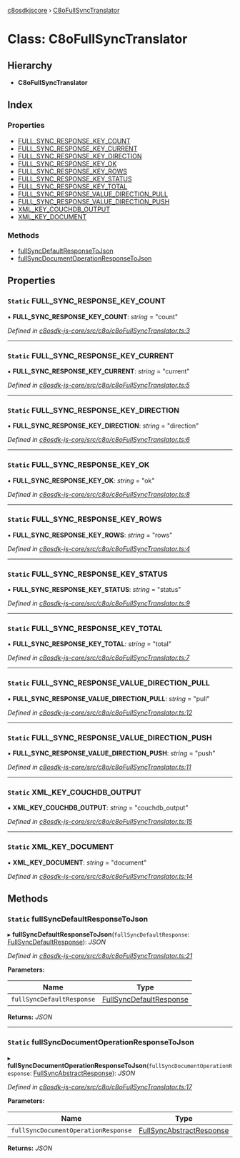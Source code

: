 [c8osdkjscore](../README.md) › [C8oFullSyncTranslator](c8ofullsynctranslator.md)

# Class: C8oFullSyncTranslator

## Hierarchy

* **C8oFullSyncTranslator**

## Index

### Properties

* [FULL_SYNC_RESPONSE_KEY_COUNT](c8ofullsynctranslator.md#static-full_sync_response_key_count)
* [FULL_SYNC_RESPONSE_KEY_CURRENT](c8ofullsynctranslator.md#static-full_sync_response_key_current)
* [FULL_SYNC_RESPONSE_KEY_DIRECTION](c8ofullsynctranslator.md#static-full_sync_response_key_direction)
* [FULL_SYNC_RESPONSE_KEY_OK](c8ofullsynctranslator.md#static-full_sync_response_key_ok)
* [FULL_SYNC_RESPONSE_KEY_ROWS](c8ofullsynctranslator.md#static-full_sync_response_key_rows)
* [FULL_SYNC_RESPONSE_KEY_STATUS](c8ofullsynctranslator.md#static-full_sync_response_key_status)
* [FULL_SYNC_RESPONSE_KEY_TOTAL](c8ofullsynctranslator.md#static-full_sync_response_key_total)
* [FULL_SYNC_RESPONSE_VALUE_DIRECTION_PULL](c8ofullsynctranslator.md#static-full_sync_response_value_direction_pull)
* [FULL_SYNC_RESPONSE_VALUE_DIRECTION_PUSH](c8ofullsynctranslator.md#static-full_sync_response_value_direction_push)
* [XML_KEY_COUCHDB_OUTPUT](c8ofullsynctranslator.md#static-xml_key_couchdb_output)
* [XML_KEY_DOCUMENT](c8ofullsynctranslator.md#static-xml_key_document)

### Methods

* [fullSyncDefaultResponseToJson](c8ofullsynctranslator.md#static-fullsyncdefaultresponsetojson)
* [fullSyncDocumentOperationResponseToJson](c8ofullsynctranslator.md#static-fullsyncdocumentoperationresponsetojson)

## Properties

### `Static` FULL_SYNC_RESPONSE_KEY_COUNT

▪ **FULL_SYNC_RESPONSE_KEY_COUNT**: *string* = "count"

*Defined in [c8osdk-js-core/src/c8o/c8oFullSyncTranslator.ts:3](https://github.com/convertigo/c8osdk-angular/blob/74e6eb2/src/c8o/c8oFullSyncTranslator.ts#L3)*

___

### `Static` FULL_SYNC_RESPONSE_KEY_CURRENT

▪ **FULL_SYNC_RESPONSE_KEY_CURRENT**: *string* = "current"

*Defined in [c8osdk-js-core/src/c8o/c8oFullSyncTranslator.ts:5](https://github.com/convertigo/c8osdk-angular/blob/74e6eb2/src/c8o/c8oFullSyncTranslator.ts#L5)*

___

### `Static` FULL_SYNC_RESPONSE_KEY_DIRECTION

▪ **FULL_SYNC_RESPONSE_KEY_DIRECTION**: *string* = "direction"

*Defined in [c8osdk-js-core/src/c8o/c8oFullSyncTranslator.ts:6](https://github.com/convertigo/c8osdk-angular/blob/74e6eb2/src/c8o/c8oFullSyncTranslator.ts#L6)*

___

### `Static` FULL_SYNC_RESPONSE_KEY_OK

▪ **FULL_SYNC_RESPONSE_KEY_OK**: *string* = "ok"

*Defined in [c8osdk-js-core/src/c8o/c8oFullSyncTranslator.ts:8](https://github.com/convertigo/c8osdk-angular/blob/74e6eb2/src/c8o/c8oFullSyncTranslator.ts#L8)*

___

### `Static` FULL_SYNC_RESPONSE_KEY_ROWS

▪ **FULL_SYNC_RESPONSE_KEY_ROWS**: *string* = "rows"

*Defined in [c8osdk-js-core/src/c8o/c8oFullSyncTranslator.ts:4](https://github.com/convertigo/c8osdk-angular/blob/74e6eb2/src/c8o/c8oFullSyncTranslator.ts#L4)*

___

### `Static` FULL_SYNC_RESPONSE_KEY_STATUS

▪ **FULL_SYNC_RESPONSE_KEY_STATUS**: *string* = "status"

*Defined in [c8osdk-js-core/src/c8o/c8oFullSyncTranslator.ts:9](https://github.com/convertigo/c8osdk-angular/blob/74e6eb2/src/c8o/c8oFullSyncTranslator.ts#L9)*

___

### `Static` FULL_SYNC_RESPONSE_KEY_TOTAL

▪ **FULL_SYNC_RESPONSE_KEY_TOTAL**: *string* = "total"

*Defined in [c8osdk-js-core/src/c8o/c8oFullSyncTranslator.ts:7](https://github.com/convertigo/c8osdk-angular/blob/74e6eb2/src/c8o/c8oFullSyncTranslator.ts#L7)*

___

### `Static` FULL_SYNC_RESPONSE_VALUE_DIRECTION_PULL

▪ **FULL_SYNC_RESPONSE_VALUE_DIRECTION_PULL**: *string* = "pull"

*Defined in [c8osdk-js-core/src/c8o/c8oFullSyncTranslator.ts:12](https://github.com/convertigo/c8osdk-angular/blob/74e6eb2/src/c8o/c8oFullSyncTranslator.ts#L12)*

___

### `Static` FULL_SYNC_RESPONSE_VALUE_DIRECTION_PUSH

▪ **FULL_SYNC_RESPONSE_VALUE_DIRECTION_PUSH**: *string* = "push"

*Defined in [c8osdk-js-core/src/c8o/c8oFullSyncTranslator.ts:11](https://github.com/convertigo/c8osdk-angular/blob/74e6eb2/src/c8o/c8oFullSyncTranslator.ts#L11)*

___

### `Static` XML_KEY_COUCHDB_OUTPUT

▪ **XML_KEY_COUCHDB_OUTPUT**: *string* = "couchdb_output"

*Defined in [c8osdk-js-core/src/c8o/c8oFullSyncTranslator.ts:15](https://github.com/convertigo/c8osdk-angular/blob/74e6eb2/src/c8o/c8oFullSyncTranslator.ts#L15)*

___

### `Static` XML_KEY_DOCUMENT

▪ **XML_KEY_DOCUMENT**: *string* = "document"

*Defined in [c8osdk-js-core/src/c8o/c8oFullSyncTranslator.ts:14](https://github.com/convertigo/c8osdk-angular/blob/74e6eb2/src/c8o/c8oFullSyncTranslator.ts#L14)*

## Methods

### `Static` fullSyncDefaultResponseToJson

▸ **fullSyncDefaultResponseToJson**(`fullSyncDefaultResponse`: [FullSyncDefaultResponse](fullsyncdefaultresponse.md)): *JSON*

*Defined in [c8osdk-js-core/src/c8o/c8oFullSyncTranslator.ts:21](https://github.com/convertigo/c8osdk-angular/blob/74e6eb2/src/c8o/c8oFullSyncTranslator.ts#L21)*

**Parameters:**

Name | Type |
------ | ------ |
`fullSyncDefaultResponse` | [FullSyncDefaultResponse](fullsyncdefaultresponse.md) |

**Returns:** *JSON*

___

### `Static` fullSyncDocumentOperationResponseToJson

▸ **fullSyncDocumentOperationResponseToJson**(`fullSyncDocumentOperationResponse`: [FullSyncAbstractResponse](fullsyncabstractresponse.md)): *JSON*

*Defined in [c8osdk-js-core/src/c8o/c8oFullSyncTranslator.ts:17](https://github.com/convertigo/c8osdk-angular/blob/74e6eb2/src/c8o/c8oFullSyncTranslator.ts#L17)*

**Parameters:**

Name | Type |
------ | ------ |
`fullSyncDocumentOperationResponse` | [FullSyncAbstractResponse](fullsyncabstractresponse.md) |

**Returns:** *JSON*
